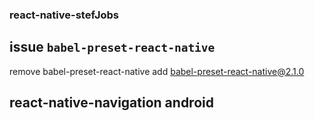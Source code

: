 ### react-native-stefJobs


## issue `babel-preset-react-native`
remove babel-preset-react-native
add babel-preset-react-native@2.1.0


## react-native-navigation android